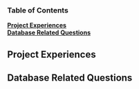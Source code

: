 ### Table of Contents
**[Project Experiences](#Project-Experiences)**<br>
**[Database Related Questions](#Database-related-questions)**<br>

## Project Experiences

## Database Related Questions
